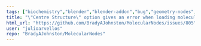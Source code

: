 ```yaml
---
tags: ["biochemistry","blender","blender-addon","bug","geometry-nodes","molecular","molecular-dynamics","molecular-graphics","molecular-modeling","molecule","pdb","protein","protein-data-bank","protein-structure","protein-visualization","proteins","sciart","structural-biology","user-interface","visualisation"]
title: "\"Centre Structure\" option gives an error when loading molecules"
html_url: "https://github.com/BradyAJohnston/MolecularNodes/issues/805"
user: "julioarvellos"
repo: "BradyAJohnston/MolecularNodes"
---
```


